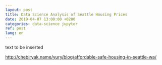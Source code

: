```yaml
---
layout: post
title: Data Science Analysis of Seattle Housing Prices
date: 2019-04-07 13:00:00 +0200
categories: data-science jupyter
ref: post
lang: en
---
```


text to be inserted 

http://chebiryak.name/yury/blog/affordable-safe-housing-in-seattle-wa/